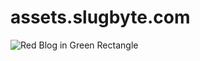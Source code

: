# assets.slugbyte.com

![Red Blog in Green Rectangle](https://assets.slugbyte.com/github/image/github-header-00007.png)
